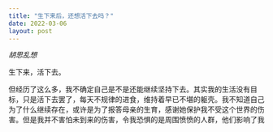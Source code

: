 ```yaml
---
title: "生下来后，还想活下去吗？"
date: 2022-03-06
layout: post
---
```


*胡思乱想*

生下来，活下去。

但经历了这么多，我不确定自己是不是还能继续坚持下去。其实我的生活没有目标，只是活下去罢了，每天不规律的进食，维持着早已不堪的躯壳。我不知道自己为了什么继续存在，或许是为了报答母亲的生育，感谢她保护我不受这个世界的伤害。但是我并不害怕未到来的伤害，令我恐惧的是周围愤愤的人群，他们影响了我